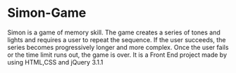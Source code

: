 # Simon-Game
Simon is a game of memory skill. The game creates a series of tones and lights and requires a user to repeat the sequence. If the user succeeds, the series becomes progressively longer and more complex. Once the user fails or the time limit runs out, the game is over. It is a Front End project made by using HTML,CSS and jQuery 3.1.1

